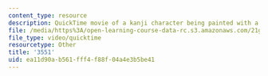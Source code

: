 ```yaml
---
content_type: resource
description: QuickTime movie of a kanji character being painted with a brush.
file: /media/https%3A/open-learning-course-data-rc.s3.amazonaws.com/21g-504-japanese-iv-spring-2009/ea11d90ab561fff4f88f04a4e3b5be41_3551.mov
file_type: video/quicktime
resourcetype: Other
title: '3551'
uid: ea11d90a-b561-fff4-f88f-04a4e3b5be41
---
```

